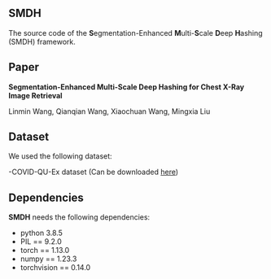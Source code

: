 ## SMDH
The source code of the **S**egmentation-Enhanced **M**ulti-**S**cale **D**eep **H**ashing (SMDH) framework.

## Paper
**Segmentation-Enhanced Multi-Scale Deep Hashing for Chest X-Ray Image Retrieval**

Linmin Wang, Qianqian Wang, Xiaochuan Wang, Mingxia Liu

## Dataset
We used the following dataset:

-COVID-QU-Ex dataset (Can be downloaded [here](https://www.kaggle.com/datasets/anasmohammedtahir/covidqu))

## Dependencies
**SMDH** needs the following dependencies:

- python 3.8.5
- PIL == 9.2.0
- torch == 1.13.0
- numpy == 1.23.3
- torchvision == 0.14.0
